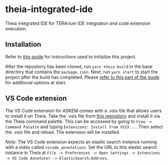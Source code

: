 # theia-integrated-ide
Theia integrated IDE for TERArium IDE integration and code extension execution.


## Installation

Refer to [this guide](https://theia-ide.org/docs/composing_applications) for instructions used to initialize this project.

After the repository has been cloned, run ```yarn theia build``` in the base directory that contains the ```package.json```. Next, run ```yarn start``` to start the project after the build has completed. Please [refer to this part of the guide](https://theia-ide.org/docs/composing_applications#running) for additional options at start.

## VS Code extension

The VS Code extension for ASKEM comes with a .vsix file that allows users to install it on Theia. Take the .vsix file from [this repository]() and install it via the Theia command palette. This can be accessed by going to ```View -> Command Palette``` and typing ```Extensions: Install from VSIX...```. Then select the .vsix file and reload. The extension will be installed.

*Note:* The VS Code extension expects an elastic search instance running with a index called ```vscode_annotations```. Set the URL to this elastic search instance in Theia at ```File -> Preferences -> Open Settings -> Extensions -> VS Code Annotater -> ElasticSearch:Address```.
